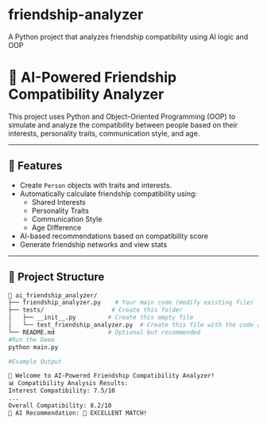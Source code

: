 # friendship-analyzer
A Python project that analyzes friendship compatibility using AI logic and OOP

# 🤖 AI-Powered Friendship Compatibility Analyzer

This project uses Python and Object-Oriented Programming (OOP) to simulate and analyze the compatibility between people based on their interests, personality traits, communication style, and age.

---

## 📌 Features

- Create `Person` objects with traits and interests.
- Automatically calculate friendship compatibility using:
  - Shared Interests
  - Personality Traits
  - Communication Style
  - Age Difference
- AI-based recommendations based on compatibility score
- Generate friendship networks and view stats

---

## 📂 Project Structure

```bash
📁 ai_friendship_analyzer/
├── friendship_analyzer.py    # Your main code (modify existing file)
├── tests/                   # Create this folder
│   ├── __init__.py         # Create this empty file
│   └── test_friendship_analyzer.py  # Create this file with the code above
└── README.md               # Optional but recommended
#Run the Demo
python main.py

#Example Output

🤖 Welcome to AI-Powered Friendship Compatibility Analyzer!
📊 Compatibility Analysis Results:
Interest Compatibility: 7.5/10
...
Overall Compatibility: 8.2/10
🎯 AI Recommendation: 🌟 EXCELLENT MATCH!

